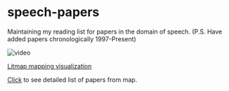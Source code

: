 # speech-papers

Maintaining my reading list for papers in the domain of speech.
(P.S. Have added papers chronologically 1997-Present)


![video](/assests/papers.gif)


[Litmap mapping visualization](https://app.litmaps.com/shared/map/82AB3257-E3D1-4822-A599-3DAA8AA2DE5A)

[Click](list.md) to see detailed list of papers from map.
